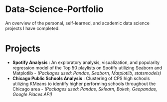 # Data-Science-Portfolio
An overview of the personal, self-learned, and academic data science projects I have completed.

# Projects
- __Spotify Analysis__ : An exploratory analysis, visualization, and popularity regression model of the Top 50 playlists on Spotify utilizing Seaborn and Matplotlib  - _(Packages used: Pandas, Seaborn, Matplotlib, statsmodels)_
- __Chicago Public Schools Analysis__ : Clustering of CPS high schools utilizing KMeans to identify higher performing schools throughout the Chicago area - _(Packages used: Pandas, Sklearn, Bokeh, Geopandas, Google Places API)_
